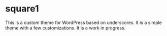 square1
===

This is a custom theme for WordPress based on underscores. It is a simple theme with a few customizations. It is a work in progress.